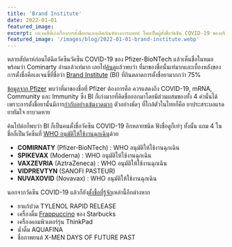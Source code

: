 ```yaml
---
title: 'Brand Institute'
date: 2022-01-01
featured_image: 
excerpt: เอเจนซี่ที่เก่งเรื่องการตั้งชื่อยาและผลิตภัณฑ์ทางการแพทย์ โดยเป็นผู้ตั้งชื่อวัคซีน COVID-19 ของบริษัทต่างๆ ให้ถึง 5 บริษัท
featured_image: '/images/blog/2022-01-01-brand-institute.webp'
---
```


หลายสัปดาห์ก่อนได้ฉีดวัคซีนวัคซีน COVID-19 ของ Pfizer-BioNTech แล้วเห็นชื่อในหมอพร้อมว่า Cominarty อ่านแล้วเท่มาก เลยไป[ค้นดู][1]แล้วพบว่า ที่มาของชื่อนั้นเท่มากและเบื้องหลังของการตั้งชื่อคือเอเจนซี่ที่ชื่อว่า [Brand Institute][2] (BI) ที่กินตลาดการตั้งชื่อยามากกว่า 75%

[ข้อมูลจาก Pfizer][3] พบว่าที่มาของชื่อที่ Pfizer ต้องการคือ ควรแสดงถึง COVID-19, mRNA, Community และ Immunity ซึ่ง BI ก็เก่งมากที่คิดชื่อออกมาโดยมีส่วนผสมของทั้ง 4 คำนั้นได้ เพราะการตั้งชื่อยานั้นมีการ[กำกับอย่างเข้มงวดมาก][5] ตัวอย่างชัดๆ ที่ใกล้ตัวในไทยก็คือ ยาประสระบอแรด ยาทัมใจ ยาบวดหาย

ค้นไปต่อก็พบว่า BI ก็เป็นคนตั้งชื่อวัคซีน COVID-19 อีกหลายชนิด ฟังชื่อดูก็เท่ๆ ทั้งนั้น แถม 4 ในชื่อก็เป็นวัคซีนที่ [WHO อนุมัติให้ใช้งานฉุกเฉิน][4]ด้วย

- **COMIRNATY** (Pfizer-BioNTech) : WHO อนุมัติให้ใช้งานฉุกเฉิน
- **SPIKEVAX** (Moderna) : WHO อนุมัติให้ใช้งานฉุกเฉิน
- **VAXZEVRIA** (AztraZeneca) : WHO อนุมัติให้ใช้งานฉุกเฉิน
- **VIDPREVTYN** (SANOFI PASTEUR)
- **NUVAXOVID** (Novavax) : WHO อนุมัติให้ใช้งานฉุกเฉิน

นอกจากวัคซีน COVID-19 แล้วก็ยัง[ตั้งชื่อที่รู้จัก][7]เหล่านี้อีกต่างหาก

- ยาแก้ปวด TYLENOL RAPID RELEASE
- เครื่องดื่ม [Frappuccino][6] ของ Starbucks
- เครื่องคอมพิวเตอร์รุ่น ThinkPad
- น้ำดื่ม AQUAFINA
- ชื่อภาพยนต์ X-MEN DAYS OF FUTURE PAST

[1]: https://www.npr.org/2021/08/24/1030538074/pfizer-biontech-vaccine-comirnaty-name-pronounce
[2]: https://www.brandinstitute.com
[3]: https://www.pfizer.com/news/press-release/press-release-detail/pfizer-and-biontech-receive-authorization-european-union
[4]: https://extranet.who.int/pqweb/vaccines/vaccinescovid-19-vaccine-eul-issued
[5]: https://edition.cnn.com/2016/11/25/health/art-of-drug-naming/index.html
[6]: https://www.starbucks.com/menu/drinks/frappuccino-blended-beverages
[7]: https://www.brandinstitute.com/healthcare/inc/html/1.html